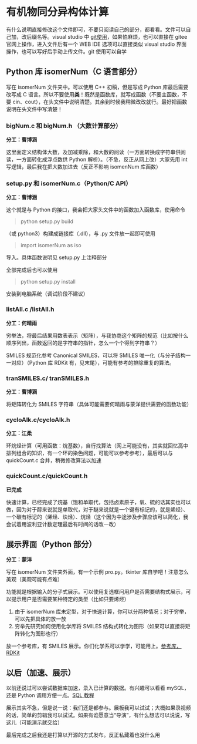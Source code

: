 # 有机物同分异构体计算

有什么说明直接修改这个文件即可，不要只阅读自己的部分，都看看。文件可以自己加，改后缀名等。visual studio 中 [git使用](https://blog.csdn.net/weixin_34130389/article/details/93495451)，如果怕麻烦，也可以直接在 gitee 官网上操作，进入文件后有一个 WEB IDE 选项可以直接类似 visual studio 界面操作，也可以写好后手动上传文件。git 使用可以自学

## Python 库 isomerNum（C 语言部分）

写在 isomerNum 文件夹中。可以使用 C++ 初稿，但是写成 Python 库最后需要改写成 C 语言。所以不要使用**类**！既然是函数库，就写成函数（不要主函数，不要 cin、cout），在头文件中说明清楚。其余到时候我稍微改改就行。最好把函数说明在头文件中写清楚！

### bigNum.c 和 bigNum.h （大数计算部分）

**分工：曹博涵**

这里面定义结构体大数，及加减乘除，和大数的阅读（一方面转换成字符串供阅读，一方面转化成浮点数供 Python 解析）。（不急，反正从网上改）大家先用 int 写逻辑，最后我在把大数加进去（反正不影响 isomenNum 库函数）

### setup.py 和 isomerNum.c（Python/C API）

**分工：曹博涵**

这个就是与 Python 的接口，我会把大家头文件中的函数加入函数库，使用命令

> python setup.py build

（或 python3）构建成链接库（.dll），与 .py 文件放一起即可使用

> import isomerNum as iso

导入。具体函数说明见 setup.py 上注释部分

全部完成后也可以使用

> python setup.py install

安装到电脑系统（调试阶段不建议）

### listAll.c /listAll.h

**分工：何晴雨**

穷举法，将最后结果用数表表示（矩阵），与我协商这个矩阵的规范（比如按什么顺序列出，函数返回的是字符串的指针，怎么一个个得到字符串？）

SMILES 规范化参考 Canonical SMILES，可以将 SMILES 唯一化（与分子结构一一对应）（Python 库 RDKit 有，见末尾），可能有参考的排除重复的算法。

### tranSMILES.c/ tranSMILES.h

**分工：曹博涵**

将矩阵转化为 SMILES 字符串（具体可能需要何晴雨与蒙洋提供需要的函数功能）

### cycloAlk.c/cycloAlk.h

**分工：江柔**

环烷烃计算（可用函数：烷基数），自行找算法（网上可能没有，其实就回忆高中排列组合的知识，有一个环的染色问题，可能可以参考参考），最后可以与 quickCount.c 合并，稍微修改算法以加速

### quickCount.c/quickCount.h

**已完成**

快速计算，已经完成了烷基（饱和单取代，包括卤素原子，氧、硫的话其实也可以做，因为对于醇来说就是单取代，对于醚来说就是一个键有标记的，就是烯烃）、一个碳有标记的（烯烃、炔烃）、烷烃（这个因为中途涉及步骤应该可以简化，我会试着用波利亚计数定理最后有时间的话改一改）

## 展示界面（Python 部分）

**分工：蒙洋**

写在 isomerNum 文件夹外面，有一个示例 pro.py。tkinter 库自学吧！注意怎么美观（美观可能有点难）

功能就是根据输入的分子式展示。可以使用复选框问用户是否需要结构式展示，可以提示用户是否需要某种特定的类型（比如只要烯烃）

1. 由于 isomerNum 库未定型，对于快速计算，你可以分两种情况；对于穷举，可以先把具体的放一放
2. 穷举先研究如何使用化学库将 SMILES 结构式转化为图形（如果可以直接将矩阵转化为图形也行）

放一个参考库，有 SMILES 展示。你们化学系可以学学，可能用上。[参考库，RDKit](http://rdkit.chenzhaoqiang.com/)

## 以后（加速、展示）

以前还说过可以尝试数据库加速，录入已计算的数据。有兴趣可以看看 mySQL，还是 Python 调用方便一点。[SQL 教程](https://www.runoob.com/sql/sql-tutorial.html)

展示其实不急，但是说一说：我们还是都参与。展板我可以试试；大概如果录视频的话，简单的剪辑我可以试试。如果有谁愿意当“导演”，有什么想法可以说说，写这儿（可能演示就交给）

最后完成之后我还是打算以开源的方式发布。反正私藏着也没什么用

